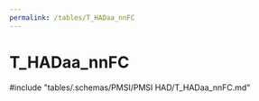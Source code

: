 ```yaml
---
permalink: /tables/T_HADaa_nnFC
---
```

# T_HADaa_nnFC
<!-- SPDX-License-Identifier: MPL-2.0 -->

<!-- ATTENTION : Ne pas supprimer ou modifier la ligne ci-dessous -->
#include "tables/.schemas/PMSI/PMSI HAD/T_HADaa_nnFC.md"
<!-- ATTENTION : Ne pas supprimer ou modifier la ligne ci-dessus -->
